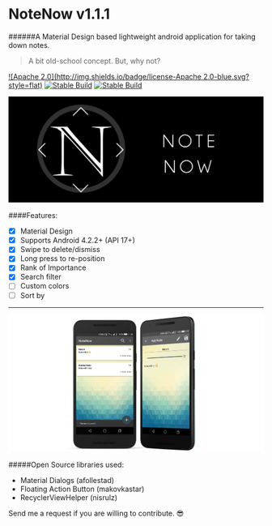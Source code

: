 # NoteNow v1.1.1
######A Material Design based lightweight android application for taking down notes.
> A bit old-school concept. But, why not?

[![Apache 2.0](http://img.shields.io/badge/license-Apache 2.0-blue.svg?style=flat)](https://raw.githubusercontent.com/chatRG/NoteNow/master/License.txt) [![Stable Build](http://img.shields.io/badge/build-stable-brightgreen.svg?style=flat)]() [![Stable Build](http://img.shields.io/badge/Android-4.2.2+-brightred.svg?style=flat)]()

![Banner](https://raw.githubusercontent.com/chatRG/NoteNow/master/Banner.png)

####Features:
- [x] Material Design
- [x] Supports Android 4.2.2+ (API 17+)
- [x] Swipe to delete/dismiss
- [x] Long press to re-position
- [x] Rank of Importance
- [x] Search filter
- [ ] Custom colors
- [ ] Sort by

---

![Screenshot](https://raw.githubusercontent.com/chatRG/NoteNow/master/screenshot.png)

#####Open Source libraries used:
- Material Dialogs (afollestad)
- Floating Action Button (makovkastar)
- RecyclerViewHelper (nisrulz)

Send me a request if you are willing to contribute. :sunglasses:
